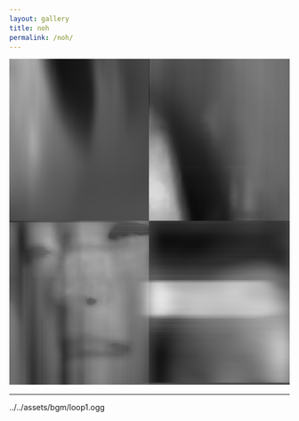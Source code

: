 ```yaml
---
layout: gallery
title: noh
permalink: /noh/
---
```


![noh](/assets/images/noh.png)

---

../../assets/bgm/loop1.ogg

